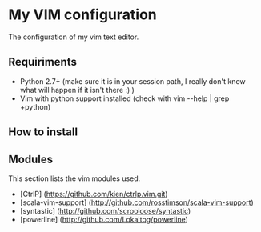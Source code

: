 My VIM configuration
====================

The configuration of my vim text editor.


Requiriments
------------

* Python 2.7+ (make sure it is in your session path, I really don't know what
  will happen if it isn't there :) )
* Vim with python support installed (check with vim --help | grep +python)


How to install
--------------




Modules
-------

This section lists the vim modules used.

* [CtrlP] (https://github.com/kien/ctrlp.vim.git)
* [scala-vim-support] (http://github.com/rosstimson/scala-vim-support)
* [syntastic] (http://github.com/scrooloose/syntastic)
* [powerline] (http://github.com/Lokaltog/powerline)
